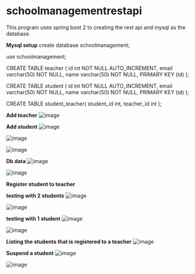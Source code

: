# schoolmanagementrestapi
This program uses spring boot 2 to creating the rest api and mysql as the database.

**Mysql setup**
create database schoolmanagement;

use schoolmanagement;

CREATE TABLE teacher (
    id int NOT NULL AUTO_INCREMENT,
    email varchar(50) NOT NULL,
	name varchar(50) NOT NULL,
	PRIMARY KEY (id)
);

CREATE TABLE student (
    id int NOT NULL AUTO_INCREMENT,
    email varchar(50) NOT NULL,
	name varchar(50) NOT NULL,
	PRIMARY KEY (id)
);


CREATE TABLE student_teacher(
	student_id int,
	teacher_id int
);

**Add teacher**
![image](https://user-images.githubusercontent.com/88640243/211831730-75a0e49e-13a6-414d-9321-31f621fa27a7.png)

**Add student**
![image](https://user-images.githubusercontent.com/88640243/211831966-b17b9ec4-1f8f-41f3-97ce-fd2a74534925.png)

![image](https://user-images.githubusercontent.com/88640243/211832070-1404cdb1-16d4-4fee-ae55-da9aca2a7628.png)

![image](https://user-images.githubusercontent.com/88640243/211832164-33de55af-8b34-4138-9b02-8ad78be7a407.png)

**Db data**
![image](https://user-images.githubusercontent.com/88640243/211832772-a5a89538-4a08-4e7e-bcba-313a2e690a62.png)

![image](https://user-images.githubusercontent.com/88640243/211832866-a7025429-baee-4f27-ada0-89b24b0119a1.png)

**Register student to teacher**

**testing with 2 students**
![image](https://user-images.githubusercontent.com/88640243/211833572-3d8542db-d03c-48f0-8a9a-efbfc64ac9b0.png)

![image](https://user-images.githubusercontent.com/88640243/211833297-c5ac211e-3e65-4b7a-9861-29e6d3b27565.png)

**testing with 1 student**
![image](https://user-images.githubusercontent.com/88640243/211833781-a47394d0-ec0c-4a40-b9a3-e7ef93743827.png)

![image](https://user-images.githubusercontent.com/88640243/211833947-a36bd23b-c487-4b9c-a44c-6096ac6c40e2.png)

**Listing the students that is registered to a teacher**
![image](https://user-images.githubusercontent.com/88640243/211834237-56933b9d-4cae-4014-b8ad-95b0cd17547f.png)

**Suspend a student**
![image](https://user-images.githubusercontent.com/88640243/211834374-fc612fa4-0077-4759-9cd8-282007bed536.png)

![image](https://user-images.githubusercontent.com/88640243/211834436-39be25a7-b181-4db0-92a7-c12333bb302d.png)


